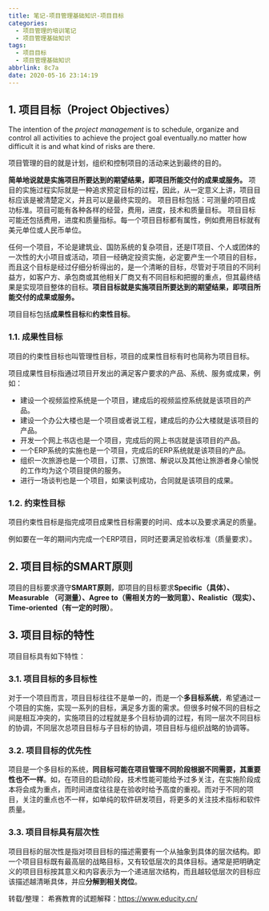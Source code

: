 ```yaml
---
title: 笔记-项目管理基础知识-项目目标
categories:
  - 项目管理的培训笔记
  - 项目管理基础知识
tags:
  - 项目目标
  - 项目管理基础知识
abbrlink: 8c7a
date: 2020-05-16 23:14:19
---
```


## 1. 项目目标（Project Objectives）

The intention of the *project management* is to schedule, organize and control all activities to achieve the project goal eventually.no matter how difficult it is and what kind of risks are there.

项目管理的目的就是计划，组织和控制项目的活动来达到最终的目的。

**简单地说就是实施项目所要达到的期望结果，即项目所能交付的成果或服务。** 项目的实施过程实际就是一种追求预定目标的过程，因此，从一定意义上讲，项目目标应该是被清楚定义，并且可以是最终实现的。 项目目标包括：可测量的项目成功标准。项目可能有各种各样的经营，费用，进度，技术和质量目标。 项目目标可能还包括费用，进度和质量指标。每一个项目目标都有属性，例如费用目标就有美元单位或人民币单位。
<!-- more -->
任何一个项目，不论是建筑业、国防系统的复杂项目，还是IT项目、个人或团体的一次性的大小项目或活动，项目一经确定投资实施，必定要产生一个项目的目标，而且这个目标是经过仔细分析得出的，是一个清晰的目标，尽管对于项目的不同利益方，如客户方、承包商或其他相关厂商又有不同目标和把握的重点，但其最终结果是实现项目整体的目标。**项目目标就是实施项目所要达到的期望结果，即项目所能交付的成果或服务。**

项目目标包括**成果性目标**和**约束性目标**。

### 1.1. 成果性目标

项目的约束性目标也叫管理性目标，项目的成果性目标有时也简称为项目目标。

项目成果性目标指通过项目开发出的满足客户要求的产品、系统、服务或成果，例如：

- 建设一个视频监控系统是一个项目，建成后的视频监控系统就是该项目的产品。
- 建设一个办公大楼也是一个项目或者说工程，建成后的办公大楼就是该项目的产品。
- 开发一个网上书店也是一个项目，完成后的网上书店就是该项目的产品。
- 一个ERP系统的实施也是一个项目，完成后的ERP系统就是该项目的产品。
- 组织一次旅游也是一个项目，订票、订旅馆、解说以及其他让旅游者身心愉悦的工作均为这个项目提供的服务。
- 进行一场谈判也是一个项目，如果谈判成功，合同就是该项目的成果。

### 1.2. 约束性目标

项目约束性目标是指完成项目成果性目标需要的时间、成本以及要求满足的质量。

例如要在一年的期间内完成一个ERP项目，同时还要满足验收标准（质量要求）。

## 2. 项目目标的SMART原则

项目的目标要求遵守**SMART原则**，即项目的目标要求**Specific（具体）、Measurable （可测量）、Agree to（需相关方的一致同意）、Realistic（现实）、Time-oriented（有一定的时限）**。

## 3. 项目目标的特性

项目目标具有如下特性：

### 3.1. 项目目标的多目标性

对于一个项目而言，项目目标往往不是单一的，而是一个**多目标系统**，希望通过一个项目的实施，实现一系列的目标，满足多方面的需求。但很多时候不同的目标之间是相互冲突的，实施项目的过程就是多个目标协调的过程，有同一层次不同目标的协调，不同层次总项目目标与子目标的协调，项目目标与组织战略的协调等。

### 3.2. 项目目标的优先性

项目是一个多目标的系统，****同目标可能在项目管理不同阶段根据不同需要**，其重要性也不一样**。如，在项目的启动阶段，技术性能可能给予过多关注，在实施阶段成本将会成为重点，而时间进度往往是在验收时给予高度的重视。而对于不同的项目，关注的重点也不一样，如单纯的软件研发项目，将更多的关注技术指标和软件质量。

### 3.3. 项目目标具有层次性

项目目标的层次性是指对项目目标的描述需要有一个从抽象到具体的层次结构。即一个项目目标既有最高层的战略目标，又有较低层次的具体目标。通常是把明确定义的项目目标按其意义和内容表示为一个递进层次结构，而且越较低层次的目标应该描述越清晰具体，并应**分解到相关岗位**。

转载/整理：
希赛教育的试题解释：<https://www.educity.cn/>
